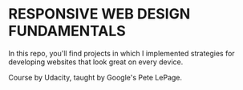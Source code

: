 # RESPONSIVE WEB DESIGN FUNDAMENTALS

In this repo, you'll find projects in which I implemented strategies for developing websites that look great on every device.

Course by Udacity, taught by Google's Pete LePage.